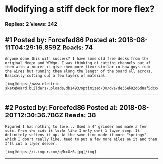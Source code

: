# Modifying a stiff deck for more flex?

### Replies: 2 Views: 242

## \#1 Posted by: Forcefed86 Posted at: 2018-08-11T04:29:16.859Z Reads: 74

```
Anyone done this with success? I have some old free decks from the original Meepo and WOWgo. I was thinking of cutting channels out of them with a router to give them more flex? similar to how guys tuck the wires but running them along the length of the board all across. Basically cutting out a few layers of material. 

[img]https://www.electric-skateboard.builders/uploads/db1493/optimized/3X/d/e/de35eb82d6d8af5dccc200fc8708bd7183f07748_1_281x500.jpg[/img]
```

---
## \#2 Posted by: Forcefed86 Posted at: 2018-08-20T12:30:36.786Z Reads: 38

```
Figured I had nothing to lose... Used a 4" grinder and made a few cuts. From the side it looks like I only went 1 layer deep. It definitely softens it up. At the same time made it more "springy" which I don't really like. Need to put a few more miles on it and then I'll cut a layer deeper. 

[img]https://i.imgur.com/qMncGz6.jpg[/img]
```

---
